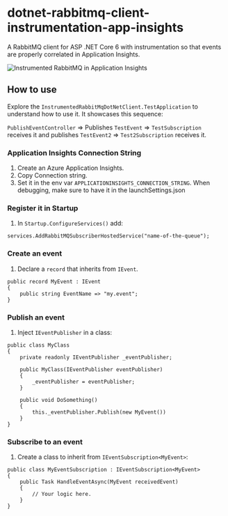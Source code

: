# dotnet-rabbitmq-client-instrumentation-app-insights
A RabbitMQ client for ASP .NET Core 6 with instrumentation so that events are properly correlated in Application Insights.

![Instrumented RabbitMQ in Application Insights](https://i.imgur.com/yhpa2DR.png)

## How to use
Explore the `InstrumentedRabbitMqDotNetClient.TestApplication` to understand how to use it. It showcases this sequence:

`PublishEventController` => Publishes `TestEvent` => `TestSubscription` receives it and publishes `TestEvent2` => `Test2Subscription` receives it.

### Application Insights Connection String
1. Create an Azure Application Insights.
2. Copy Connection string.
3. Set it in the env var `APPLICATIONINSIGHTS_CONNECTION_STRING`. When debugging, make sure to have it in the launchSettings.json

### Register it in Startup
1. In `Startup.ConfigureServices()` add:
```
services.AddRabbitMQSubscriberHostedService("name-of-the-queue");
```

### Create an event
1. Declare a `record` that inherits from `IEvent`.
```
public record MyEvent : IEvent
{
    public string EventName => "my.event";
}
```
### Publish an event
1. Inject `IEventPublisher` in a class:
```
public class MyClass
{
    private readonly IEventPublisher _eventPublisher;

    public MyClass(IEventPublisher eventPublisher)
    {
        _eventPublisher = eventPublisher;
    }

    public void DoSomething()
    {
        this._eventPublisher.Publish(new MyEvent())
    }
}
```

### Subscribe to an event
1. Create a class to inherit from `IEventSubscription<MyEvent>`:
```
public class MyEventSubscription : IEventSubscription<MyEvent>
{
    public Task HandleEventAsync(MyEvent receivedEvent)
    {
        // Your logic here.
    }
}
```


